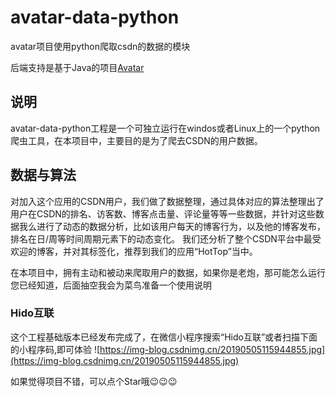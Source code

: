 # avatar-data-python
avatar项目使用python爬取csdn的数据的模块

后端支持是基于Java的项目[Avatar](https://github.com/wligang/avatars)

## 说明
 avatar-data-python工程是一个可独立运行在windos或者Linux上的一个python爬虫工具，在本项目中，主要目的是为了爬去CSDN的用户数据。

## 数据与算法

对加入这个应用的CSDN用户，我们做了数据整理，通过具体对应的算法整理出了用户在CSDN的排名、访客数、博客点击量、评论量等等一些数据，并针对这些数据我么进行了动态的数据分析，比如该用户每天的博客行为，以及他的博客发布，排名在日/周等时间周期元素下的动态变化。
我们还分析了整个CSDN平台中最受欢迎的博客，并对其标签化，推荐到我们的应用“HotTop”当中。


在本项目中，拥有主动和被动来爬取用户的数据，如果你是老炮，那可能怎么运行您已经知道，后面抽空我会为菜鸟准备一个使用说明

### Hido互联
这个工程基础版本已经发布完成了，在微信小程序搜索“Hido互联”或者扫描下面的小程序码,即可体验
![https://img-blog.csdnimg.cn/20190505115944855.jpg](https://img-blog.csdnimg.cn/20190505115944855.jpg)

如果觉得项目不错，可以点个Star哦😉😉😉
